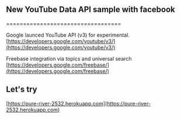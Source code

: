 ## New YouTube Data API sample  with facebook
==================================

Google launced YouTube API (v3) for experimental.
[https://developers.google.com/youtube/v3/](https://developers.google.com/youtube/v3/)

Freebase integration via topics and universal search
[https://developers.google.com/freebase/](https://developers.google.com/freebase/)

## Let's try
 [https://pure-river-2532.herokuapp.com](https://pure-river-2532.herokuapp.com)